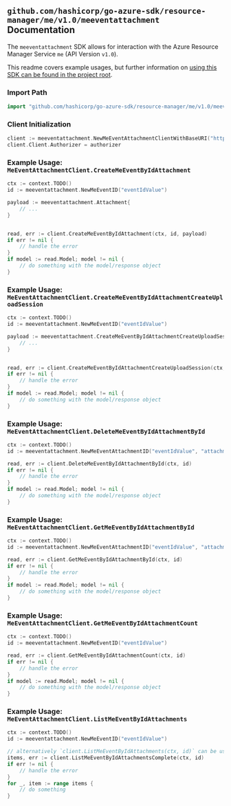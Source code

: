 
## `github.com/hashicorp/go-azure-sdk/resource-manager/me/v1.0/meeventattachment` Documentation

The `meeventattachment` SDK allows for interaction with the Azure Resource Manager Service `me` (API Version `v1.0`).

This readme covers example usages, but further information on [using this SDK can be found in the project root](https://github.com/hashicorp/go-azure-sdk/tree/main/docs).

### Import Path

```go
import "github.com/hashicorp/go-azure-sdk/resource-manager/me/v1.0/meeventattachment"
```


### Client Initialization

```go
client := meeventattachment.NewMeEventAttachmentClientWithBaseURI("https://management.azure.com")
client.Client.Authorizer = authorizer
```


### Example Usage: `MeEventAttachmentClient.CreateMeEventByIdAttachment`

```go
ctx := context.TODO()
id := meeventattachment.NewMeEventID("eventIdValue")

payload := meeventattachment.Attachment{
	// ...
}


read, err := client.CreateMeEventByIdAttachment(ctx, id, payload)
if err != nil {
	// handle the error
}
if model := read.Model; model != nil {
	// do something with the model/response object
}
```


### Example Usage: `MeEventAttachmentClient.CreateMeEventByIdAttachmentCreateUploadSession`

```go
ctx := context.TODO()
id := meeventattachment.NewMeEventID("eventIdValue")

payload := meeventattachment.CreateMeEventByIdAttachmentCreateUploadSessionRequest{
	// ...
}


read, err := client.CreateMeEventByIdAttachmentCreateUploadSession(ctx, id, payload)
if err != nil {
	// handle the error
}
if model := read.Model; model != nil {
	// do something with the model/response object
}
```


### Example Usage: `MeEventAttachmentClient.DeleteMeEventByIdAttachmentById`

```go
ctx := context.TODO()
id := meeventattachment.NewMeEventAttachmentID("eventIdValue", "attachmentIdValue")

read, err := client.DeleteMeEventByIdAttachmentById(ctx, id)
if err != nil {
	// handle the error
}
if model := read.Model; model != nil {
	// do something with the model/response object
}
```


### Example Usage: `MeEventAttachmentClient.GetMeEventByIdAttachmentById`

```go
ctx := context.TODO()
id := meeventattachment.NewMeEventAttachmentID("eventIdValue", "attachmentIdValue")

read, err := client.GetMeEventByIdAttachmentById(ctx, id)
if err != nil {
	// handle the error
}
if model := read.Model; model != nil {
	// do something with the model/response object
}
```


### Example Usage: `MeEventAttachmentClient.GetMeEventByIdAttachmentCount`

```go
ctx := context.TODO()
id := meeventattachment.NewMeEventID("eventIdValue")

read, err := client.GetMeEventByIdAttachmentCount(ctx, id)
if err != nil {
	// handle the error
}
if model := read.Model; model != nil {
	// do something with the model/response object
}
```


### Example Usage: `MeEventAttachmentClient.ListMeEventByIdAttachments`

```go
ctx := context.TODO()
id := meeventattachment.NewMeEventID("eventIdValue")

// alternatively `client.ListMeEventByIdAttachments(ctx, id)` can be used to do batched pagination
items, err := client.ListMeEventByIdAttachmentsComplete(ctx, id)
if err != nil {
	// handle the error
}
for _, item := range items {
	// do something
}
```
